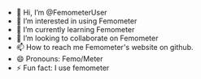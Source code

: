 - 👋 Hi, I’m @FemometerUser
- 👀 I’m interested in using Femometer
- 🌱 I’m currently learning Femometer
- 💞️ I’m looking to collaborate on Femometer
- 📫 How to reach me Femometer's website on github.
- 😄 Pronouns: Femo/Meter
- ⚡ Fun fact: I use femometer

<!---
FemometerUser/FemometerUser is a ✨ special ✨ repository because its `README.md` (this file) appears on your GitHub profile.
You can click the Preview link to take a look at your changes.
--->
